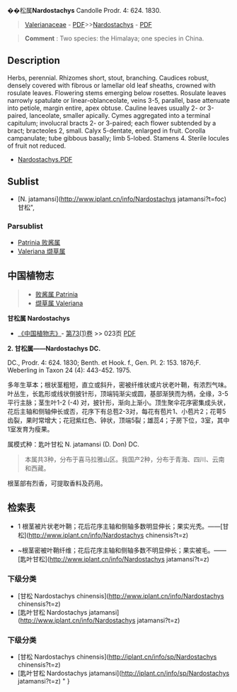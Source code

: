 
��松属**Nardostachys** Candolle Prodr. 4: 624. 1830.

> [Valerianaceae](http://www.iplant.cn/info/Valerianaceae?t=foc) - [PDF](http://www.iplant.cn/foc/pdf/Valerianaceae.pdf)>>[Nardostachys](http://www.iplant.cn/info/Nardostachys?t=foc) - [PDF](http://www.iplant.cn/foc/pdf/Nardostachys.pdf)

> **Comment** : 
> Two species: the Himalaya; one species in China.

## Description

Herbs, perennial. Rhizomes short, stout, branching. Caudices robust, densely covered with fibrous or lamellar old leaf sheaths, crowned with rosulate leaves. Flowering stems emerging below rosettes. Rosulate leaves narrowly spatulate or linear-oblanceolate, veins 3-5, parallel, base attenuate into petiole, margin entire, apex obtuse. Cauline leaves usually 2- or 3-paired, lanceolate, smaller apically. Cymes aggregated into a terminal capitulum; involucral bracts 2- or 3-paired; each flower subtended by a bract; bracteoles 2, small. Calyx 5-dentate, enlarged in fruit. Corolla campanulate; tube gibbous basally; limb 5-lobed. Stamens 4. Sterile locules of fruit not reduced.

* [Nardostachys.PDF](http://www.iplant.cn/foc/pdf/Nardostachys.pdf)

## Sublist

* [N.  jatamansi](http://www.iplant.cn/info/Nardostachys jatamansi?t=foc) 甘松",

### Parsublist

* [Patrinia  败酱属](http://www.iplant.cn/info/Patrinia?t=foc)
* [Valeriana  缬草属](http://www.iplant.cn/info/Valeriana?t=foc)

## 中国植物志

> * [败酱属  Patrinia](http://www.iplant.cn/info/Patrinia?t=z)
> * [缬草属  Valeriana](http://www.iplant.cn/info/Valeriana?t=z)

**甘松属 Nardostachys**

* [《中国植物志》](http://www.iplant.cn/frps)- [第73(1)卷](http://www.iplant.cn/frps/vol/73(1)) >> 023页 [PDF](http://www.iplant.cn/frps/pdf/73(1)/023y.pdf)

**2. 甘松属——Nardostachys DC.**

DC., Prodr. 4: 624. 1830; Benth. et Hook. f., Gen. Pl. 2: 153. 1876;F. Weberling in Taxon 24 (4): 443-452. 1975.

多年生草本；根状茎粗短，直立或斜升，密被纤维状或片状老叶鞘，有浓烈气味。叶丛生，长匙形或线状倒披针形，顶端钝渐尖或圆，基部渐狭而为柄，全缘，3-5平行主脉；茎生叶1-2 (-4) 对，披针形，渐向上渐小。顶生聚伞花序密集成头状，花后主轴和侧轴伸长或否，花序下有总苞2-3对，每花有苞片1、小苞片2；花萼5齿裂，果时常增大；花冠紫红色、钟状，顶端5裂；雄蕊4；子房下位，3室，其中1室发育为瘦果。

属模式种：匙叶甘松 N. jatamansi (D. Don) DC.

> 本属共3种，分布于喜马拉雅山区。我国产2种，分布于青海、四川、云南和西藏。

根茎部有烈香，可提取香料及药用。

## 检索表

* 1 根茎被片状老叶鞘；花后花序主轴和侧轴多数明显伸长；果实光秃。——[甘松](http://www.iplant.cn/info/Nardostachys chinensis?t=z)

* ~根茎密被叶鞘纤维；花后花序主轴和侧轴多数不明显伸长；果实被毛。——[匙叶甘松](http://www.iplant.cn/info/Nardostachys jatamansi?t=z)

### 下级分类
* [甘松  Nardostachys chinensis](http://www.iplant.cn/info/Nardostachys chinensis?t=z)
* [匙叶甘松  Nardostachys jatamansi](http://www.iplant.cn/info/Nardostachys jatamansi?t=z)

### 下级分类
* [甘松  Nardostachys chinensis](http://iplant.cn/info/sp/Nardostachys chinensis?t=z)
* [匙叶甘松  Nardostachys jatamansi](http://iplant.cn/info/sp/Nardostachys jatamansi?t=z)
"
}